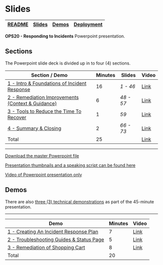 # Slides

| [README](/ops20/README.md) | [Slides](/ops20/slides/README.md) | [Demos](/ops20/demos/README.md) | [Deployment](/ops20/deployment/README.md) | 
|--------|-------|------------|-----------|

 **OPS20 - Responding to Incidents** Powerpoint presentation.

## Sections

The Powerpoint slide deck is divided up in to four (4) sections.

| Section / Demo | Minutes | Slides | Video
|----------|----------|-------|-----|
|[1 - Intro & Foundations of Incident Response ](section/01/README.md)|16 | *1 - 46* | [Link](https://globaleventcdn.blob.core.windows.net/assets/ops/ops20/video/02_Presentation_Section_One.mp4)
|[2 - Remediation Improvements (Context & Guidance)](section/02/README.md)|6 | *48 - 57* |[Link](https://globaleventcdn.blob.core.windows.net/assets/ops/ops20/video/02_Presentation_Section_Two.mp4)
|[3 - Tools to Reduce the Time To Recover](section/03/README.md)|1 | *59* |[Link](https://globaleventcdn.blob.core.windows.net/assets/ops/ops20/video/02_Presentation_Section_Three.mp4)
[4 - Summary & Closing](section/04/README.md) | 2 | *66 - 73* |[Link](https://globaleventcdn.blob.core.windows.net/assets/ops/ops20/video/02_Presentation_Section_Four.mp4)
| Total       |25 | |[Link](https://coming.soon)

---

[Download the master Powerpoint file](https://globaleventcdn.blob.core.windows.net/assets/ops/ops20/slides/OPS20_Responding_to_Incidents_Oct3.pptx)

[Presentation thumbnails and a speaking script can be found here](script/OPS20_Speaking_Script.md)

[Video of Powerpoint presentation only](https://globaleventcdn.blob.core.windows.net/assets/ops/ops20/video/01_Presentation_No_Demo.mp4)

## Demos

There are also [three (3) technical demonstrations](../demos/README.md) as part of the 45-minute presentation.

---

| Demo | Minutes | Video
|---|--|--|
| [1 - Creating An Incident Response Plan](../demos/01/README.md) | 7 | [Link]()
| [2 - Troubleshooting Guides & Status Page](../demos/02/README.md)  | 5 | [Link]()
| [3 - Remediation of Shopping Cart](../demos/03/README.md)  | 8 | [Link]()
| Total       |20 | 